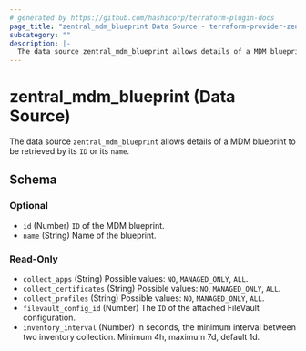```yaml
---
# generated by https://github.com/hashicorp/terraform-plugin-docs
page_title: "zentral_mdm_blueprint Data Source - terraform-provider-zentral"
subcategory: ""
description: |-
  The data source zentral_mdm_blueprint allows details of a MDM blueprint to be retrieved by its ID or its name.
---
```


# zentral_mdm_blueprint (Data Source)

The data source `zentral_mdm_blueprint` allows details of a MDM blueprint to be retrieved by its `ID` or its `name`.



<!-- schema generated by tfplugindocs -->
## Schema

### Optional

- `id` (Number) `ID` of the MDM blueprint.
- `name` (String) Name of the blueprint.

### Read-Only

- `collect_apps` (String) Possible values: `NO`, `MANAGED_ONLY`, `ALL`.
- `collect_certificates` (String) Possible values: `NO`, `MANAGED_ONLY`, `ALL`.
- `collect_profiles` (String) Possible values: `NO`, `MANAGED_ONLY`, `ALL`.
- `filevault_config_id` (Number) The `ID` of the attached FileVault configuration.
- `inventory_interval` (Number) In seconds, the minimum interval between two inventory collection. Minimum 4h, maximum 7d, default 1d.
